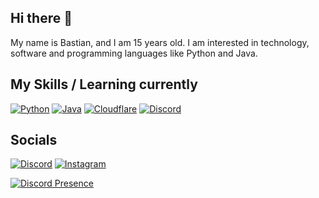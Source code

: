 ## Hi there 👋
My name is Bastian, and I am 15 years old. I am interested in technology, software and programming languages like Python and Java.

## My Skills / Learning currently

[![Python](https://skillicons.dev/icons?i=py)](https://www.python.org/)
[![Java](https://skillicons.dev/icons?i=java)](https://www.java.com/)
[![Cloudflare](https://skillicons.dev/icons?i=cloudflare)](https://www.cloudflare.com/)
[![Discord](https://skillicons.dev/icons?i=discord)](https://discord.com/)




## Socials
[![Discord](https://skillicons.dev/icons?i=discord)](https://discord.com/users/870702940862677102)
[![Instagram](https://skillicons.dev/icons?i=instagram)](https://www.instagram.com/balthasarbh/)

[![Discord Presence](https://lanyard.cnrad.dev/api/870702940862677102)](https://discord.com/users/870702940862677102)
